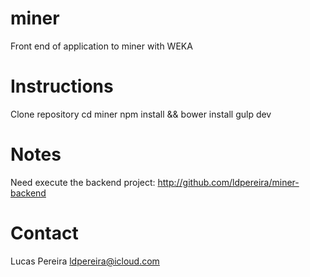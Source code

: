 # miner
Front end of application to miner with WEKA

# Instructions
Clone repository
cd miner
npm install && bower install
gulp dev

# Notes
Need execute the backend project: http://github.com/ldpereira/miner-backend

# Contact
Lucas Pereira
ldpereira@icloud.com
